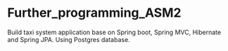 # Further_programming_ASM2
Build taxi system application base on Spring boot, Spring MVC, Hibernate and Spring JPA. Using Postgres database.
